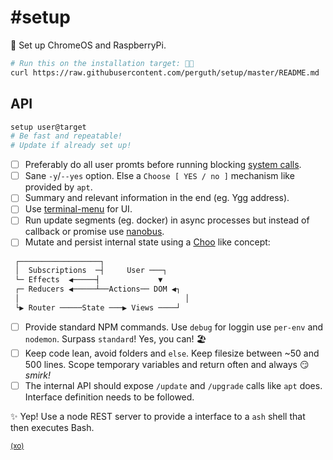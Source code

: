 # \#setup

📜 Set up ChromeOS and RaspberryPi.

```sh
# Run this on the installation target: 👩‍💻
curl https://raw.githubusercontent.com/perguth/setup/master/README.md | sudo sh
```

## API

```sh
setup user@target
# Be fast and repeatable!
# Update if already set up!
```

- [ ] Preferably do all user promts before running blocking [system calls](https://www.google.com/search?q=node+exec+or+spawn&rlz=1CAVNXA_enDE874&oq=node+exec+or+spawn&aqs=chrome..69i57j0l5.4637j0j7&sourceid=chrome&ie=UTF-8).
- [ ] Sane `-y`/`--yes` option. Else a `Choose [ YES / no ]` mechanism like provided by `apt`.
- [ ] Summary and relevant information in the end (eg. Ygg address).
- [ ] Use [terminal-menu](https://github.com/substack/terminal-menu) for UI.
- [ ] Run update segments (eg. docker) in async processes but instead of callback or promise use [nanobus](https://github.com/choojs/nanobus).
- [ ] Mutate and persist internal state using a [Choo](https://github.com/choojs/choo/blob/v4.0.0-6/README.md#concepts) like concept:

```sh
 ┌──────────────────┐
 │  Subscriptions  ─┤     User ───┐
 └─ Effects  ◀─────┤             ▼
 ┌─ Reducers ◀─────┴──Actions── DOM ◀┐
 │                                     │
 └▶ Router ─────State ───▶ Views ────┘
 ```
 
 - [ ] Provide standard NPM commands. Use `debug` for loggin use `per-env` and `nodemon`. Surpass `standard`! Yes, you can! 🏖️
 - [ ] Keep code lean, avoid folders and `else`. Keep filesize between ~50 and 500 lines. Scope temporary variables and return often and always 😏 *smirk!*
 - [ ] The internal API should expose `/update` and `/upgrade` calls like `apt` does. Interface definition needs to be followed.

✨ Yep! Use a node REST server to provide a interface to a `ash` shell that then executes Bash.

<sup>[(xo)](https://github.com/perguth/ethical-design-manifesto)</sup>

